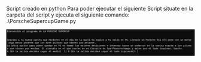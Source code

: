 Script creado en python
Para poder ejecutar el siguiente Script situate en la carpeta del script y ejecuta el siguiente comando:
.\PorscheSupercupGame.py

![Alt text](image.png)
